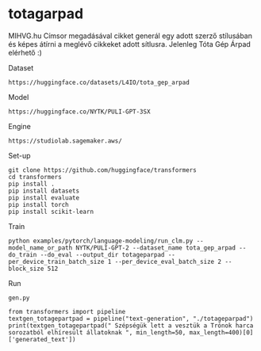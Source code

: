 # totagarpad
MIHVG.hu 
Címsor megadásával cikket generál egy adott szerző stílusában és képes átírni a meglévő cikkeket adott sítlusra.
Jelenleg Tóta Gép Árpad elérhető :)

Dataset
```
https://huggingface.co/datasets/L4IO/tota_gep_arpad
```

Model
```
https://huggingface.co/NYTK/PULI-GPT-3SX
```

Engine
```
https://studiolab.sagemaker.aws/
```

Set-up
```
git clone https://github.com/huggingface/transformers
cd transformers
pip install .
pip install datasets
pip install evaluate
pip install torch
pip install scikit-learn
```

Train
```
python examples/pytorch/language-modeling/run_clm.py --model_name_or_path NYTK/PULI-GPT-2 --dataset_name tota_gep_arpad --do_train --do_eval --output_dir totageparpad --per_device_train_batch_size 1 --per_device_eval_batch_size 2 --block_size 512
```

Run
```
gen.py
```
```
from transformers import pipeline
textgen_totagepartpad = pipeline("text-generation", "./totageparpad")
print(textgen_totagepartpad(" Szépségük lett a vesztük a Trónok harca sorozatból elhíresült állatoknak ", min_length=50, max_length=400)[0]['generated_text'])
```
